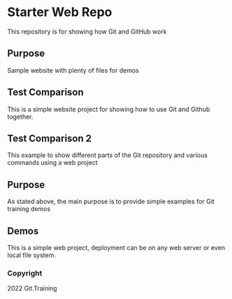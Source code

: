 # Starter Web Repo

This repository is for showing how Git and GitHub work

## Purpose

Sample website with plenty of files for demos

## Test Comparison
This is a simple website project for showing how to use Git and Github together.

## Test Comparison 2
This example to show different parts of the Git repository and various commands using a web project

## Purpose
As stated above, the main purpose is to provide simple examples for Git training demos

## Demos 
This is a simple web project, deployment can be on any web server or even local file system.

### Copyright

2022 Git.Training